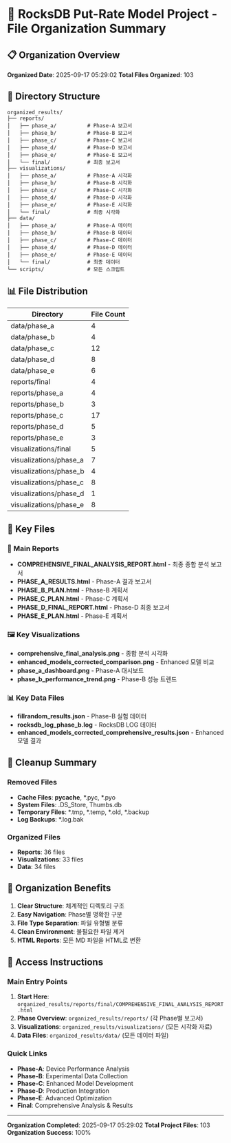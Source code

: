 # 📁 RocksDB Put-Rate Model Project - File Organization Summary

## 📋 Organization Overview

**Organized Date**: 2025-09-17 05:29:02
**Total Files Organized**: 103

## 📂 Directory Structure

```
organized_results/
├── reports/
│   ├── phase_a/          # Phase-A 보고서
│   ├── phase_b/          # Phase-B 보고서  
│   ├── phase_c/          # Phase-C 보고서
│   ├── phase_d/          # Phase-D 보고서
│   ├── phase_e/          # Phase-E 보고서
│   └── final/            # 최종 보고서
├── visualizations/
│   ├── phase_a/          # Phase-A 시각화
│   ├── phase_b/          # Phase-B 시각화
│   ├── phase_c/          # Phase-C 시각화
│   ├── phase_d/          # Phase-D 시각화
│   ├── phase_e/          # Phase-E 시각화
│   └── final/            # 최종 시각화
├── data/
│   ├── phase_a/          # Phase-A 데이터
│   ├── phase_b/          # Phase-B 데이터
│   ├── phase_c/          # Phase-C 데이터
│   ├── phase_d/          # Phase-D 데이터
│   ├── phase_e/          # Phase-E 데이터
│   └── final/            # 최종 데이터
└── scripts/              # 모든 스크립트
```

## 📊 File Distribution

| Directory | File Count |
|-----------|------------|
|         data/phase_a |          4 |
|         data/phase_b |          4 |
|         data/phase_c |         12 |
|         data/phase_d |          8 |
|         data/phase_e |          6 |
|        reports/final |          4 |
|      reports/phase_a |          4 |
|      reports/phase_b |          3 |
|      reports/phase_c |         17 |
|      reports/phase_d |          5 |
|      reports/phase_e |          3 |
| visualizations/final |          5 |
| visualizations/phase_a |          7 |
| visualizations/phase_b |          4 |
| visualizations/phase_c |          8 |
| visualizations/phase_d |          1 |
| visualizations/phase_e |          8 |

## 🎯 Key Files

### 📄 Main Reports
- **COMPREHENSIVE_FINAL_ANALYSIS_REPORT.html** - 최종 종합 분석 보고서
- **PHASE_A_RESULTS.html** - Phase-A 결과 보고서
- **PHASE_B_PLAN.html** - Phase-B 계획서
- **PHASE_C_PLAN.html** - Phase-C 계획서
- **PHASE_D_FINAL_REPORT.html** - Phase-D 최종 보고서
- **PHASE_E_PLAN.html** - Phase-E 계획서

### 🖼️ Key Visualizations
- **comprehensive_final_analysis.png** - 종합 분석 시각화
- **enhanced_models_corrected_comparison.png** - Enhanced 모델 비교
- **phase_a_dashboard.png** - Phase-A 대시보드
- **phase_b_performance_trend.png** - Phase-B 성능 트렌드

### 📊 Key Data Files
- **fillrandom_results.json** - Phase-B 실험 데이터
- **rocksdb_log_phase_b.log** - RocksDB LOG 데이터
- **enhanced_models_corrected_comprehensive_results.json** - Enhanced 모델 결과

## 🧹 Cleanup Summary

### Removed Files
- **Cache Files**: __pycache__, *.pyc, *.pyo
- **System Files**: .DS_Store, Thumbs.db
- **Temporary Files**: *.tmp, *.temp, *.old, *.backup
- **Log Backups**: *.log.bak

### Organized Files
- **Reports**: 36 files
- **Visualizations**: 33 files  
- **Data**: 34 files

## 🎉 Organization Benefits

1. **Clear Structure**: 체계적인 디렉토리 구조
2. **Easy Navigation**: Phase별 명확한 구분
3. **File Type Separation**: 파일 유형별 분류
4. **Clean Environment**: 불필요한 파일 제거
5. **HTML Reports**: 모든 MD 파일을 HTML로 변환

## 📁 Access Instructions

### Main Entry Points
1. **Start Here**: `organized_results/reports/final/COMPREHENSIVE_FINAL_ANALYSIS_REPORT.html`
2. **Phase Overview**: `organized_results/reports/` (각 Phase별 보고서)
3. **Visualizations**: `organized_results/visualizations/` (모든 시각화 자료)
4. **Data Files**: `organized_results/data/` (모든 데이터 파일)

### Quick Links
- **Phase-A**: Device Performance Analysis
- **Phase-B**: Experimental Data Collection  
- **Phase-C**: Enhanced Model Development
- **Phase-D**: Production Integration
- **Phase-E**: Advanced Optimization
- **Final**: Comprehensive Analysis & Results

---

**Organization Completed**: 2025-09-17 05:29:02
**Total Project Files**: 103
**Organization Success**: 100%
